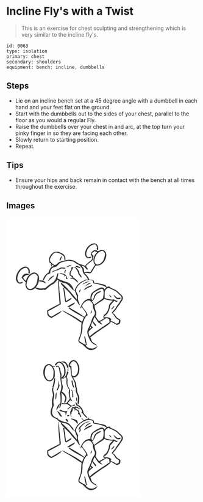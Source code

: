 # Incline Fly's with a Twist
> This is an exercise for chest sculpting and strengthening which is very similar to the incline fly's.

``` 
id: 0063 
type: isolation 
primary: chest 
secondary: shoulders 
equipment: bench: incline, dumbbells 
``` 

## Steps

 - Lie on an incline bench set at a 45 degree angle with a dumbbell in each hand and your feet flat on the ground.
 - Start with the dumbbells out to the sides of your chest, parallel to the floor as you would a regular Fly.
 - Raise the dumbbells over your chest in and arc, at the top turn your pinky finger in so they are facing each other.
 - Slowly return to starting position.
 - Repeat.

## Tips

 - Ensure your hips and back remain in contact with the bench at all times throughout the exercise.

## Images

<svg width="263pt" height="275pt" viewBox="0 0 263 275" xmlns="http://www.w3.org/2000/svg">
  <g fill="#FFF">
    <path d="M0 0h263v275H0V0m154.82 70.99c-.59 4.25 1.6 9.62 6.3 10.25 2.28.02 5.69-.3 6.15-3.1-2.72.25-6 2.04-8.35-.14-2.76-3.56-1.77-8.43.01-12.21 2.52-6.15 8.3-11.53 15.21-11.73 2.72.65 3.51 3.57 4.34 5.86-1.12 2.22-1.13 4.7 1.74 5.43 1.79-5.52-.79-12.96-7.23-13.43-9.63.86-16.91 9.89-18.17 19.07m15.38-3.81c-2.46 1.98-5.88 5.6-3.03 8.67 2.4 2.74 2.5 7.46-.61 9.72-4.01 3.35-8.55 6.17-11.54 10.59-5.87-2.44-12.45-3.49-17.55-7.54-4.12-3.24-9.41-3.89-14.45-4.41-6.08.71-12.07 2.22-17.91 4.04-4.32 1.22-6.05 7.14-11.1 6.2-2.65-1.77-5.16-3.85-7.27-6.23-2.09-3.66-.23-8.26 2.07-11.39 2.24-3.02 4.88-6.99 9.15-6.66 5.15.27 9.85 2.91 13.89 5.96 2.68 2.33 2.01 6.33 2.67 9.46.54-.52 1.62-1.56 2.17-2.07-.93-3.88-1.79-8.45-5.42-10.77-4.52-2.95-10.09-5.43-15.56-3.96-4.85 1.16-8.14 5.27-10.34 9.48-2.04 3.85-1.28 8.45-.11 12.45l2.68.4c-.2.49-.59 1.48-.79 1.98.6 1.74 1.21 3.48 1.88 5.2.69-2.12.52-4.15-.5-6.1 1.51 1.99 3.56 3.42 5.98 4.05-2.69.88-5.75 1.63-7.54 4.02-2.06 2.78-2.63 6.3-4.26 9.28-5.7 3.36-10.02 9.13-11.03 15.73-2.33-.32-4.66-.55-6.99-.77l-.07 2.31c4.82.1 9.18 1.96 13.35 4.21-1.01-2.54-2.86-4.6-5.56-5.34 2.71-3.27 3.78-7.56 6.71-10.69 1.68-2.5 4.71-3.3 7.4-4.22-.48-3.34.56-6.93 2.82-9.45 2.77-3.23 7.83-2.22 10.78-5.19 2.43-2.26 4.14-5.58 7.56-6.53 3.77-1.06 7.69-1.59 11.4-2.91 3.61-1.44 7.42.2 11.04.69 4.25.9 6.87 4.85 10.91 6.16 3.34.85 4.91 4.19 7.15 6.49 2.03 2.11 1.43 5.29 2.29 7.88.86 2.41 2.08 4.79 4.11 6.43 2.9 2.35 4.45 5.84 6.26 9-2.73.02-5.91-.66-7.91 1.73-4.91 1.43-8.98 4.81-12.53 8.38-3.11 3.09-4.2 7.47-6.54 11.07 1.55 2.59 3.23 5.21 3.18 8.35.58.64 1.17 1.28 1.76 1.92-.42 2.51-.32 5.05-.07 7.57-4.69-5.37-9.12-10.96-13.83-16.31-5.78-6.09-11.14-12.74-18.16-17.47.28 4.34 4.32 6.97 6.85 10.08-.37.35-1.11 1.06-1.48 1.41l-.05.85c1.39 8.84 1.99 17.78 3.82 26.55 2.48.54 4.45-1.11 6.49-2.2 2.35-1.37 4.91-2.83 6.08-5.43l-.92-.41c-3.54 1.66-6.69 4.04-9.93 6.21-1.74-8.06-1.45-16.43-4.01-24.32.37-.59.76-1.17 1.16-1.75 3.53 4.34 8.29 7.54 11.53 12.14 3.74 5.19 8.13 9.86 12.68 14.33 1.96 2.71 2.61 6.45 6.06 7.84-2.22-6.01-5.96-12.69-3.54-19.14-1.72-3.2-3.06-6.58-4.92-9.7 1.74-9.84 10.68-16.61 19.51-20.09 4.6-1.87 9.66-1.06 14.26.38.53 1.88-.25 5.06 2.19 5.69 8.42.99 16.89 2.92 24.29 7.23-1.13 1.38-2.24 2.78-3.27 4.24-1.66-2.73-5.3-5.08-8.44-3.33-5.94 2.22-11.36 5.65-16.15 9.78-2.9 3.26-3.97 8.04-3.52 12.3-10.36-1.14-17.32 9.01-19.86 17.8.41.11 1.24.34 1.66.45.21-.88.64-2.65.86-3.54 2.13 4.71 6.01 8.3 8.25 12.92 1.65 2.61-.99 5.02-2.01 7.29-.88-.15-1.76-.32-2.63-.51-7.54-6.3-16.36-10.78-24.85-15.63a18.2 18.2 0 0 1-2.9-2.26c-.62.4-1.23.8-1.84 1.2 4.18 3.88 9.21 6.68 13.97 9.75 5.34 2.57 10.21 6.08 15.76 8.2.12.33.37.99.49 1.32-1.33 2.52-2.29 5.2-3.26 7.87-11.92-9.28-25.73-15.75-39.02-22.79.77 1.04 1.51 2.17 2.68 2.82 6.4 4.11 13.22 7.52 19.47 11.86 5.33 3.27 10.37 7 15.84 10.02-1.53 8.31.15 17.13-3.08 25.14-1.18 3.58-3.6 7-3.22 10.91 1.13 3.8 5.45 4.71 8.28 6.87 3.95 3.47 7.23 7.9 12.19 10.07 6.41 2.12 15.22-.6 17.17-7.68-3.47 3.42-8.24 6.23-13.29 5.06-4.12-.02-7.74-2.32-9.81-5.81.48-.31 1.45-.91 1.93-1.21-.82-4.9-1.46-9.85-2.95-14.61-.29-1.06-.98-1.75-2.08-2.08.87 5.45 1.71 10.95 3.62 16.14-.25.08-.75.25-1 .33-3.88-1.57-7.61-3.58-11.02-6-2.01-1.07-.84-3.43-.41-5.07 2.82-7.73 5.68-15.73 5.39-24.1-.33-5.33 1.79-10.36 3.86-15.16 1.54-2.95 3.13-6.77 6.73-7.55-1.8-3.32-3.25-6.88-5.66-9.82-2.09-2.61-4.37-5.18-5.58-8.35.24-2.71 2.45-4.85 4.17-6.82 3.05-2.66 7.67-5.52 11.66-3.11 3.16 2.16 5.62 5.82 5.31 9.8-.22 4.38 2.25 8.11 3.78 12.02 1.07 3.2-.83 6.07-2.61 8.55-3.73 4.98-4.37 11.36-6.99 16.87-1.71 4.57-4.85 8.65-5.28 13.64.1 3.26 1.29 6.36 2.32 9.41 1.55 3.92 2.95 8.1 6.04 11.11 2.75 3.21 6.78 4.76 10.59 6.3-1.52-3.58-5.85-4.04-8.31-6.7-2.7-2.44-2.65-6.41-4.61-9.33 7.94-6.33 16.23-12.22 24.66-17.88 5.21-3.03 10.2-6.48 14.71-10.48.27-.76.81-2.28 1.08-3.03 3.99 2.47 7.86 5.23 12.25 6.95 1.89-.87 4-1.46 5.57-2.88.65-1.96 1.11-4.01 1.22-6.07-1.45-3.32-5.71-3.6-7.79-6.34-2.39-2.87-3.94-6.89-7.97-7.81 3.24-3.25 6.52-6.55 8.79-10.58 1.85-3.53 5.25-5.95 6.86-9.62 1.32-2.73 3.98-4.74 4.46-7.87.92-3.27-.91-6.66-3.47-8.64-4.2-3.51-7.75-8.03-12.98-10.09-3.25-1.74-7.14-2.57-9.6-5.49-1.97-.97-4.07.55-5.96 1.07-.01-1.59-.63-3.24-2.17-3.93-4.89-2.19-10.31-2.65-15.51-3.58-2.18-.71-4.42-1.17-6.71-1.12.66-3.4-2.16-7.12-5.78-5.7-1.24-.17-2.49-.35-3.73-.52-1.73-5.25-5.64-9.13-9.43-12.94 3.46-.48 6.87.34 10.3.62 3.29-.19 4.8-3.5 6.11-6.04 1.63-3.55 4.1-6.58 6.42-9.68 4.35 1.29 8.94-.57 12.24-3.42 4.16-3.86 7.21-9.09 7.73-14.82 1.08-4.85-1.64-10.31-6.41-11.98-2.93-.6-5.85.52-8.3 2.06-1.23.08-2.45.14-3.68.17l.7-1.2c-2.84-.44-6.36-1.22-8.59 1.18m-65.94 18.75c.88-.24 1.76-.49 2.64-.75.4-3.05 2.16-5.62 3.2-8.46-3.6 1.62-4.63 5.82-5.84 9.21m13.65 12.69c3.86.36 6.98-2.46 10.4-3.8-3.94-1-7.38 1.66-10.4 3.8m18.34-1.96c.03.39.08 1.17.11 1.56 3.29.79 6.5 1.85 9.74 2.82-1.82-3.75-6.04-4.65-9.85-4.38M34.1 98.27c-8.86 3.28-14.59 12.47-15.3 21.68-.29 4.32 1.68 9.4 6.05 10.93 2.22.95 4.51-.19 6.66-.7.18-.9.36-1.8.53-2.69-2.26.76-4.64 1.86-7.06 1.06-2.31-1.71-3.35-4.7-3.51-7.48.57-6.21 2.8-12.66 7.69-16.8 2.8-2.64 6.73-4.85 10.68-3.94 2.94 1.74 4.11 5.43 3.46 8.67-.54 1.83 1.94 1.74 2.92 2.42-.01-2.89.43-6.01-1.07-8.63-1.93-3.91-6.9-6.22-11.05-4.52m72.71 1.58c-2.68.68-4.61 2.96-7.29 3.66-4.04.93-8.05 2.66-10.96 5.69 2.68-.63 5.2-1.8 7.54-3.23 1.89-1.27 4.44-.45 6.34-1.72 2.33-1.31 4.69-3.13 7.53-2.7 2.21-.32 5.44 1.32 6.55-1.43-3.21-.42-6.49-.74-9.71-.27m20.82-.02c-.26 1.56-.04 3.06.67 4.5-4.11 1.62-3.95 6.81-3.96 10.49 1.85 1.6 4.06 2.72 6.14 3.98-1.97.57-4.12.93-5.63 2.47 2.5.31 5.38-.49 7.55 1.17 3.06 2.25 5.78 4.94 9 6.97-1.02-4.71-5.71-7.61-9.51-10.14-.21-2.42-2.97-5.29-5.5-3.94.25-2.14.16-4.29.01-6.42 1.52-2.35 3.2-4.66 4.08-7.35.59-.84 1.19-1.67 1.77-2.51-1.48.26-3.45-.43-4.62.78m6.18.29l2.12.48c1.22 1.66 2.51 3.27 3.62 5.01 1.48 2.91 1.49 6.55 3.98 8.91 1.54 1.41 2.12 4.1 4.36 4.51.37-2.18-1.01-4.11-2.4-5.64-2.2-2.23-2.03-5.69-3.6-8.31-1.81-2.72-4.17-5.11-7.07-6.67-.25.43-.76 1.28-1.01 1.71m-17.8 10.5c.01-.88.04-2.64.05-3.53.42-.4 1.26-1.21 1.68-1.62-.29-.34-.86-1.04-1.15-1.38-1.71 1.83-4.37 5.22-.58 6.53m-77.43 15.37c-2.2-1.94-4.1-4.18-5.98-6.41 1.84-1.74 3.58-3.66 5.84-4.85 2.23-.59 4.68-.22 6.64-1.65-5.66-4.21-13.89.23-15.07 6.74 2.9 2.82 5.43 5.99 8.15 8.99-1.98 5.71.44 13.57 6.8 15.11 4.29 1.35 8.25-1.66 11.67-3.83 4.88 3.24 10.97 4.46 16.66 2.78.73.18 2.19.55 2.93.73 5.15-3.23 8.87-8.4 14.57-10.77 4.15-2.05 6.99-5.91 9.59-9.6.76.81 2.28 1.17 2.37 2.45-.35.74-.95 1.43-.86 2.29.14 14.34 1.87 28.59 2.72 42.88-8.1 4.35-16.43 8.29-24.34 13 .26 2.84.1 5.7.45 8.53 1.68 3.11 4.79 5.09 7.95 6.45 5.64-3.41 11.76-6.09 16.88-10.3 1.23-1.12 2.9-1.94 3.29-3.74-6.96 3.04-13.06 7.78-19.9 11.11-1.61.21-2.74-1.37-4.01-2.12-2.93-1.79-2.18-5.74-2.7-8.64 8.1-3.61 15.7-8.24 23.43-12.55 1.59-.53 1.51-2.34 1.4-3.71-.84-8.61-2.14-17.19-2.81-25.81.27-5.34-1.37-10.66-.4-15.97l.41-.55c4.58 1.5 8.89 3.98 13.75 4.48 5.62 3.65 9.31 9.3 14.31 13.63.33-3.78-2.21-6.72-4.01-9.77-1.96-2.7-4.76-4.78-7.73-6.25-6.84-1.97-13.68-4.15-19.93-7.63.02-3.75 2.33-7.35.96-11.1-2.89 4.22-2.96 9.7-5.71 14-1.58 2.32-3.36 4.64-5.94 5.89-5.11 2.59-9.16 6.71-13.62 10.22-3.82.12-7.63.82-11.45.41-2.46-.51-4.82-1.4-7.29-1.87 5.41-5.57 7.82-13.83 6.38-21.44-1.26-4.99-6.72-9.42-11.95-7.51-7.01 2.46-12.23 9.11-13.45 16.38m67.04-15.24c-.14.39-.43 1.16-.57 1.54 3.09-.19 6.09.58 8.86 1.93.1.78.31 2.36.41 3.15 1.26-.81 2.51-1.61 3.79-2.38-3.35-3.23-7.96-4.29-12.49-4.24m-24.26 15.54c2.37-.75 3.85-2.78 5.6-4.38 2.32-2.27 5.07-4.05 7.24-6.48-5.93.66-10.01 6.08-12.84 10.86m36.86-10.77c-1.15 2.1-.74 4.42-.29 6.64.85.17 1.7.34 2.56.51-.69-2.41-1.2-4.88-2.27-7.15m30.54 17.46c5.27-1.55 9.85-4.94 15.42-5.59-5.72-1.3-11.06 2.31-15.42 5.59m6.16 3.65c3.64-2.97 8.09-4.5 12.14-6.76-5.05-.43-9.21 3.03-12.14 6.76m-2.42 7.59c4.2-2.56 8.37-5.2 13.07-6.76 1.92-.48 2.52-2.45 3.13-4.08-5.45 3.48-13.32 4.27-16.2 10.84m-9.42 4.11c2.31-1.36 3.3-3.9 2.54-6.48-1.39 1.91-2.31 4.11-2.54 6.48m-23.46 28.78c1.34.07 2.67.11 4.01.11 3.26-2.31 6.93-4.04 10.1-6.48.22-.72.67-2.16.89-2.88-4.99 3.08-10.63 5.26-15 9.25m45.7 12.45c2.91-.42 3.32-3.5 3.21-5.89-1.47 1.71-2.45 3.77-3.21 5.89z"/>
    <path d="M188.08 67.02c3.4-.87 5.21 3.23 6.23 5.79-.16 3.14-1.38 6.1-2.19 9.11-1.5 5.73-6.35 10.47-12.13 11.81-3.97.07-6.96-3.9-6.8-7.69.88-8.3 5.86-17.63 14.89-19.02z"/>
    <path d="M167.47 72.21c1.86-1.91 3.99-3.52 6.28-4.87 1.59.78 3.2 1.52 4.76 2.37-6.66 5.76-10.4 17.43-3.8 24.59-3.56 3.84-5.74 8.59-8.47 12.98-.88 1.78-2.92.68-4.38.66-2.9-.51-5.79.38-8.61.92-.47-2.44-.65-4.93-1.16-7.36-.99-2.12-2.8-3.7-4.25-5.5 5.42-.69 7.75 4.89 11.04 8.04l1.49-1.73c-1.24-1.9-2.52-3.77-3.97-5.51 3.62-4.61 8.99-7.27 12.95-11.49 1.28-2.54 1.63-5.53 2.19-8.3-1.24-1.7-2.73-3.19-4.07-4.8zM43.65 119.6c2.81-4.38 7.49-8.14 12.88-8.24 2.12 1.45 3.59 3.61 5.2 5.56-.98 6.48-.83 13.87-5.39 19.1-1.94 2.88-5.04 4.89-8.35 5.85-5.28.8-8.99-4.99-8.33-9.74.8-4.31 1.54-8.79 3.99-12.53zM193.67 146.45c1.17-3.21 3.96-6.12 7.3-7.02 3.94 1.54 7.68 3.53 11.52 5.28 4.92 1.99 7.99 6.55 12 9.79 2.68 2.04 3.08 6.28 1.03 8.89-2.04 2.7-3.25 5.97-5.66 8.4-1.67 1.77-2.85 3.91-4.1 5.98-2.31 4.17-6.14 7.2-8.54 11.32 5.02 2.32 5.89 8.48 10.32 11.43 1.42.98 2.94 1.81 4.41 2.7-.38 1.76-.51 3.61-1.2 5.29-1.52.53-3.1.85-4.66 1.25-3.49-2.15-6.94-4.58-10.99-5.54.47-1.23.95-2.45 1.43-3.67-1.65-1.28-3.43-2.46-5.49-2.93-2.92-.83-6.13.04-8.9-1.38 3.04-2.99 7.2-5.24 8.45-9.62 1.99-3.67 3.36-7.49 3.43-11.71 2.03-3.74 5.63-6.35 8.04-9.86 1.7.77 3.41 1.53 5.13 2.29.69-.65 1.39-1.3 2.09-1.96-2.76-.32-5.21-1.62-7.46-3.17-6.26 1.32-12.4-.95-18.31-2.73-.05-4.34-.18-8.7.16-13.03m8.36 6.58c1.15 1.97 2.04 5.23 4.95 4.75-1.14-2.06-2.82-3.75-4.95-4.75m14.5 7.54c2.14 1.92 5.22.99 7.79.81l.15-2.68c-1.83.26-3.67.57-5.52.53-2.94-1.49-5.04-4.13-7.64-6.09.45 3.14 2.93 5.45 5.22 7.43m-9.69 19.55c-.09.3-.26.9-.34 1.2l1.68.04c1.76-1.76 3.53-3.59 4.67-5.84-2.76-.41-3.87 3.33-6.01 4.6zM181.11 143.59c2.68-.81 5.61-3.38 8.43-1.72 1.37.4 1.14 2.05 1.48 3.14.75 4.61.12 9.35-.78 13.89-.41 2.44-2.95 3.33-4.73 4.6-4.29 2.97-8.46 6.11-12.64 9.23-1.25-2.25-2.65-4.4-4.31-6.37 1.52-2.03 3.25-3.92 4.54-6.11 1.18-2.44 1.67-5.25 3.54-7.32 2.57-3.44 7.37-3.84 10.09-7.09-5.98.09-11.74 4.16-14.07 9.62-.59 3.03-1.14 6.21-3.78 8.19-3.44-4.05-.06-9.32 1.7-13.33 3.02-2.87 6.9-4.74 10.53-6.73z"/>
    <path d="M189.26 164.25c1.33-.76 2.21-2.04 3.18-3.19 5.35 2.22 11.14 3.33 16.92 3.51-2.36 2.57-5.05 4.9-6.86 7.9-1.09 2.32-.65 5.02-1.45 7.43-1.53 4.43-3.57 8.96-7.53 11.74-2.2 1.47-2.86 4.09-2.89 6.61l2.01-1.12c.06.85.24 1.86-.67 2.35-3.04 2.11-6.28 3.97-9.73 5.33-2.83-3.04-4.78-6.71-7.21-10.04.52-.57 1.05-1.14 1.58-1.7.19-2.76 1.03-5.72-.53-8.24-1.71-3.27-2.25-6.92-2.44-10.56 5.07-3.54 10.4-6.69 15.62-10.02z"/>
    <path d="M173.34 196.6c2.84 3.3 4.86 7.19 7.38 10.72 2.9 1.18 5.04 3.79 8.18 4.41-1.12-2.15-2.91-3.79-4.79-5.26 3.7-2.07 7.37-4.21 10.88-6.59 2.24-1.6 5.06-.08 7.24.91.22 2.12.64 4.22.85 6.35-6.81 4.42-13.51 9.22-20.35 13.68-6.4 4.55-13.48 8.38-18.73 14.34-1.13-3.24-3-6.69-1.8-10.19 2.33-3.03 5.59-5.18 8.31-7.85-1.42-1.17-2.83-2.36-4.22-3.56 1.05-2.44 1.88-4.96 2.67-7.49 1.94 3.14 4.07 6.15 6.53 8.9.49-.78.99-1.57 1.49-2.34-2.32-2.58-4.51-5.26-6.77-7.88 1.12-2.69 1.96-5.48 3.13-8.15z"/>
    <path d="M165.23 215.91c.56.51 1.12 1.04 1.68 1.57-1.05.91-2.1 1.81-3.16 2.7.47-1.43.97-2.86 1.48-4.27z"/>
  </g>
  <g fill="#333">
    <path d="M154.82 70.99c1.26-9.18 8.54-18.21 18.17-19.07 6.44.47 9.02 7.91 7.23 13.43-2.87-.73-2.86-3.21-1.74-5.43-.83-2.29-1.62-5.21-4.34-5.86-6.91.2-12.69 5.58-15.21 11.73-1.78 3.78-2.77 8.65-.01 12.21 2.35 2.18 5.63.39 8.35.14-.46 2.8-3.87 3.12-6.15 3.1-4.7-.63-6.89-6-6.3-10.25z"/>
    <path d="M170.2 67.18c2.23-2.4 5.75-1.62 8.59-1.18l-.7 1.2c1.23-.03 2.45-.09 3.68-.17 2.45-1.54 5.37-2.66 8.3-2.06 4.77 1.67 7.49 7.13 6.41 11.98-.52 5.73-3.57 10.96-7.73 14.82-3.3 2.85-7.89 4.71-12.24 3.42-2.32 3.1-4.79 6.13-6.42 9.68-1.31 2.54-2.82 5.85-6.11 6.04-3.43-.28-6.84-1.1-10.3-.62 3.79 3.81 7.7 7.69 9.43 12.94 1.24.17 2.49.35 3.73.52 3.62-1.42 6.44 2.3 5.78 5.7 2.29-.05 4.53.41 6.71 1.12 5.2.93 10.62 1.39 15.51 3.58 1.54.69 2.16 2.34 2.17 3.93 1.89-.52 3.99-2.04 5.96-1.07 2.46 2.92 6.35 3.75 9.6 5.49 5.23 2.06 8.78 6.58 12.98 10.09 2.56 1.98 4.39 5.37 3.47 8.64-.48 3.13-3.14 5.14-4.46 7.87-1.61 3.67-5.01 6.09-6.86 9.62-2.27 4.03-5.55 7.33-8.79 10.58 4.03.92 5.58 4.94 7.97 7.81 2.08 2.74 6.34 3.02 7.79 6.34-.11 2.06-.57 4.11-1.22 6.07-1.57 1.42-3.68 2.01-5.57 2.88-4.39-1.72-8.26-4.48-12.25-6.95-.27.75-.81 2.27-1.08 3.03-4.51 4-9.5 7.45-14.71 10.48-8.43 5.66-16.72 11.55-24.66 17.88 1.96 2.92 1.91 6.89 4.61 9.33 2.46 2.66 6.79 3.12 8.31 6.7-3.81-1.54-7.84-3.09-10.59-6.3-3.09-3.01-4.49-7.19-6.04-11.11-1.03-3.05-2.22-6.15-2.32-9.41.43-4.99 3.57-9.07 5.28-13.64 2.62-5.51 3.26-11.89 6.99-16.87 1.78-2.48 3.68-5.35 2.61-8.55-1.53-3.91-4-7.64-3.78-12.02.31-3.98-2.15-7.64-5.31-9.8-3.99-2.41-8.61.45-11.66 3.11-1.72 1.97-3.93 4.11-4.17 6.82 1.21 3.17 3.49 5.74 5.58 8.35 2.41 2.94 3.86 6.5 5.66 9.82-3.6.78-5.19 4.6-6.73 7.55-2.07 4.8-4.19 9.83-3.86 15.16.29 8.37-2.57 16.37-5.39 24.1-.43 1.64-1.6 4 .41 5.07 3.41 2.42 7.14 4.43 11.02 6 .25-.08.75-.25 1-.33-1.91-5.19-2.75-10.69-3.62-16.14 1.1.33 1.79 1.02 2.08 2.08 1.49 4.76 2.13 9.71 2.95 14.61-.48.3-1.45.9-1.93 1.21 2.07 3.49 5.69 5.79 9.81 5.81 5.05 1.17 9.82-1.64 13.29-5.06-1.95 7.08-10.76 9.8-17.17 7.68-4.96-2.17-8.24-6.6-12.19-10.07-2.83-2.16-7.15-3.07-8.28-6.87-.38-3.91 2.04-7.33 3.22-10.91 3.23-8.01 1.55-16.83 3.08-25.14-5.47-3.02-10.51-6.75-15.84-10.02-6.25-4.34-13.07-7.75-19.47-11.86-1.17-.65-1.91-1.78-2.68-2.82 13.29 7.04 27.1 13.51 39.02 22.79.97-2.67 1.93-5.35 3.26-7.87-.12-.33-.37-.99-.49-1.32-5.55-2.12-10.42-5.63-15.76-8.2-4.76-3.07-9.79-5.87-13.97-9.75.61-.4 1.22-.8 1.84-1.2.89.85 1.85 1.6 2.9 2.26 8.49 4.85 17.31 9.33 24.85 15.63.87.19 1.75.36 2.63.51 1.02-2.27 3.66-4.68 2.01-7.29-2.24-4.62-6.12-8.21-8.25-12.92-.22.89-.65 2.66-.86 3.54-.42-.11-1.25-.34-1.66-.45 2.54-8.79 9.5-18.94 19.86-17.8-.45-4.26.62-9.04 3.52-12.3 4.79-4.13 10.21-7.56 16.15-9.78 3.14-1.75 6.78.6 8.44 3.33 1.03-1.46 2.14-2.86 3.27-4.24-7.4-4.31-15.87-6.24-24.29-7.23-2.44-.63-1.66-3.81-2.19-5.69-4.6-1.44-9.66-2.25-14.26-.38-8.83 3.48-17.77 10.25-19.51 20.09 1.86 3.12 3.2 6.5 4.92 9.7-2.42 6.45 1.32 13.13 3.54 19.14-3.45-1.39-4.1-5.13-6.06-7.84-4.55-4.47-8.94-9.14-12.68-14.33-3.24-4.6-8-7.8-11.53-12.14-.4.58-.79 1.16-1.16 1.75 2.56 7.89 2.27 16.26 4.01 24.32 3.24-2.17 6.39-4.55 9.93-6.21l.92.41c-1.17 2.6-3.73 4.06-6.08 5.43-2.04 1.09-4.01 2.74-6.49 2.2-1.83-8.77-2.43-17.71-3.82-26.55l.05-.85c.37-.35 1.11-1.06 1.48-1.41-2.53-3.11-6.57-5.74-6.85-10.08 7.02 4.73 12.38 11.38 18.16 17.47 4.71 5.35 9.14 10.94 13.83 16.31-.25-2.52-.35-5.06.07-7.57-.59-.64-1.18-1.28-1.76-1.92.05-3.14-1.63-5.76-3.18-8.35 2.34-3.6 3.43-7.98 6.54-11.07 3.55-3.57 7.62-6.95 12.53-8.38 2-2.39 5.18-1.71 7.91-1.73-1.81-3.16-3.36-6.65-6.26-9-2.03-1.64-3.25-4.02-4.11-6.43-.86-2.59-.26-5.77-2.29-7.88-2.24-2.3-3.81-5.64-7.15-6.49-4.04-1.31-6.66-5.26-10.91-6.16-3.62-.49-7.43-2.13-11.04-.69-3.71 1.32-7.63 1.85-11.4 2.91-3.42.95-5.13 4.27-7.56 6.53-2.95 2.97-8.01 1.96-10.78 5.19-2.26 2.52-3.3 6.11-2.82 9.45-2.69.92-5.72 1.72-7.4 4.22-2.93 3.13-4 7.42-6.71 10.69 2.7.74 4.55 2.8 5.56 5.34-4.17-2.25-8.53-4.11-13.35-4.21l.07-2.31c2.33.22 4.66.45 6.99.77 1.01-6.6 5.33-12.37 11.03-15.73 1.63-2.98 2.2-6.5 4.26-9.28 1.79-2.39 4.85-3.14 7.54-4.02-2.42-.63-4.47-2.06-5.98-4.05 1.02 1.95 1.19 3.98.5 6.1-.67-1.72-1.28-3.46-1.88-5.2.2-.5.59-1.49.79-1.98l-2.68-.4c-1.17-4-1.93-8.6.11-12.45 2.2-4.21 5.49-8.32 10.34-9.48 5.47-1.47 11.04 1.01 15.56 3.96 3.63 2.32 4.49 6.89 5.42 10.77-.55.51-1.63 1.55-2.17 2.07-.66-3.13.01-7.13-2.67-9.46-4.04-3.05-8.74-5.69-13.89-5.96-4.27-.33-6.91 3.64-9.15 6.66-2.3 3.13-4.16 7.73-2.07 11.39 2.11 2.38 4.62 4.46 7.27 6.23 5.05.94 6.78-4.98 11.1-6.2 5.84-1.82 11.83-3.33 17.91-4.04 5.04.52 10.33 1.17 14.45 4.41 5.1 4.05 11.68 5.1 17.55 7.54 2.99-4.42 7.53-7.24 11.54-10.59 3.11-2.26 3.01-6.98.61-9.72-2.85-3.07.57-6.69 3.03-8.67m17.88-.16c-9.03 1.39-14.01 10.72-14.89 19.02-.16 3.79 2.83 7.76 6.8 7.69 5.78-1.34 10.63-6.08 12.13-11.81.81-3.01 2.03-5.97 2.19-9.11-1.02-2.56-2.83-6.66-6.23-5.79m-20.61 5.19c1.34 1.61 2.83 3.1 4.07 4.8-.56 2.77-.91 5.76-2.19 8.3-3.96 4.22-9.33 6.88-12.95 11.49 1.45 1.74 2.73 3.61 3.97 5.51l-1.49 1.73c-3.29-3.15-5.62-8.73-11.04-8.04 1.45 1.8 3.26 3.38 4.25 5.5.51 2.43.69 4.92 1.16 7.36 2.82-.54 5.71-1.43 8.61-.92 1.46.02 3.5 1.12 4.38-.66 2.73-4.39 4.91-9.14 8.47-12.98-6.6-7.16-2.86-18.83 3.8-24.59-1.56-.85-3.17-1.59-4.76-2.37-2.29 1.35-4.42 2.96-6.28 4.87m26.2 74.24c-.34 4.33-.21 8.69-.16 13.03 5.91 1.78 12.05 4.05 18.31 2.73 2.25 1.55 4.7 2.85 7.46 3.17-.7.66-1.4 1.31-2.09 1.96-1.72-.76-3.43-1.52-5.13-2.29-2.41 3.51-6.01 6.12-8.04 9.86-.07 4.22-1.44 8.04-3.43 11.71-1.25 4.38-5.41 6.63-8.45 9.62 2.77 1.42 5.98.55 8.9 1.38 2.06.47 3.84 1.65 5.49 2.93-.48 1.22-.96 2.44-1.43 3.67 4.05.96 7.5 3.39 10.99 5.54 1.56-.4 3.14-.72 4.66-1.25.69-1.68.82-3.53 1.2-5.29-1.47-.89-2.99-1.72-4.41-2.7-4.43-2.95-5.3-9.11-10.32-11.43 2.4-4.12 6.23-7.15 8.54-11.32 1.25-2.07 2.43-4.21 4.1-5.98 2.41-2.43 3.62-5.7 5.66-8.4 2.05-2.61 1.65-6.85-1.03-8.89-4.01-3.24-7.08-7.8-12-9.79-3.84-1.75-7.58-3.74-11.52-5.28-3.34.9-6.13 3.81-7.3 7.02m-12.56-2.86c-3.63 1.99-7.51 3.86-10.53 6.73-1.76 4.01-5.14 9.28-1.7 13.33 2.64-1.98 3.19-5.16 3.78-8.19 2.33-5.46 8.09-9.53 14.07-9.62-2.72 3.25-7.52 3.65-10.09 7.09-1.87 2.07-2.36 4.88-3.54 7.32-1.29 2.19-3.02 4.08-4.54 6.11 1.66 1.97 3.06 4.12 4.31 6.37 4.18-3.12 8.35-6.26 12.64-9.23 1.78-1.27 4.32-2.16 4.73-4.6.9-4.54 1.53-9.28.78-13.89-.34-1.09-.11-2.74-1.48-3.14-2.82-1.66-5.75.91-8.43 1.72m8.15 20.66c-5.22 3.33-10.55 6.48-15.62 10.02.19 3.64.73 7.29 2.44 10.56 1.56 2.52.72 5.48.53 8.24-.53.56-1.06 1.13-1.58 1.7 2.43 3.33 4.38 7 7.21 10.04 3.45-1.36 6.69-3.22 9.73-5.33.91-.49.73-1.5.67-2.35l-2.01 1.12c.03-2.52.69-5.14 2.89-6.61 3.96-2.78 6-7.31 7.53-11.74.8-2.41.36-5.11 1.45-7.43 1.81-3 4.5-5.33 6.86-7.9-5.78-.18-11.57-1.29-16.92-3.51-.97 1.15-1.85 2.43-3.18 3.19m-15.92 32.35c-1.17 2.67-2.01 5.46-3.13 8.15 2.26 2.62 4.45 5.3 6.77 7.88-.5.77-1 1.56-1.49 2.34-2.46-2.75-4.59-5.76-6.53-8.9-.79 2.53-1.62 5.05-2.67 7.49 1.39 1.2 2.8 2.39 4.22 3.56-2.72 2.67-5.98 4.82-8.31 7.85-1.2 3.5.67 6.95 1.8 10.19 5.25-5.96 12.33-9.79 18.73-14.34 6.84-4.46 13.54-9.26 20.35-13.68-.21-2.13-.63-4.23-.85-6.35-2.18-.99-5-2.51-7.24-.91-3.51 2.38-7.18 4.52-10.88 6.59 1.88 1.47 3.67 3.11 4.79 5.26-3.14-.62-5.28-3.23-8.18-4.41-2.52-3.53-4.54-7.42-7.38-10.72m-8.11 19.31c-.51 1.41-1.01 2.84-1.48 4.27 1.06-.89 2.11-1.79 3.16-2.7-.56-.53-1.12-1.06-1.68-1.57z"/>
    <path d="M104.26 85.93c1.21-3.39 2.24-7.59 5.84-9.21-1.04 2.84-2.8 5.41-3.2 8.46-.88.26-1.76.51-2.64.75zM117.91 98.62c3.02-2.14 6.46-4.8 10.4-3.8-3.42 1.34-6.54 4.16-10.4 3.8zM136.25 96.66c3.81-.27 8.03.63 9.85 4.38-3.24-.97-6.45-2.03-9.74-2.82-.03-.39-.08-1.17-.11-1.56zM34.1 98.27c4.15-1.7 9.12.61 11.05 4.52 1.5 2.62 1.06 5.74 1.07 8.63-.98-.68-3.46-.59-2.92-2.42.65-3.24-.52-6.93-3.46-8.67-3.95-.91-7.88 1.3-10.68 3.94-4.89 4.14-7.12 10.59-7.69 16.8.16 2.78 1.2 5.77 3.51 7.48 2.42.8 4.8-.3 7.06-1.06-.17.89-.35 1.79-.53 2.69-2.15.51-4.44 1.65-6.66.7-4.37-1.53-6.34-6.61-6.05-10.93.71-9.21 6.44-18.4 15.3-21.68zM106.81 99.85c3.22-.47 6.5-.15 9.71.27-1.11 2.75-4.34 1.11-6.55 1.43-2.84-.43-5.2 1.39-7.53 2.7-1.9 1.27-4.45.45-6.34 1.72-2.34 1.43-4.86 2.6-7.54 3.23 2.91-3.03 6.92-4.76 10.96-5.69 2.68-.7 4.61-2.98 7.29-3.66zM127.63 99.83c1.17-1.21 3.14-.52 4.62-.78-.58.84-1.18 1.67-1.77 2.51-.88 2.69-2.56 5-4.08 7.35.15 2.13.24 4.28-.01 6.42 2.53-1.35 5.29 1.52 5.5 3.94 3.8 2.53 8.49 5.43 9.51 10.14-3.22-2.03-5.94-4.72-9-6.97-2.17-1.66-5.05-.86-7.55-1.17 1.51-1.54 3.66-1.9 5.63-2.47-2.08-1.26-4.29-2.38-6.14-3.98.01-3.68-.15-8.87 3.96-10.49a7.244 7.244 0 0 1-.67-4.5zM133.81 100.12c.25-.43.76-1.28 1.01-1.71 2.9 1.56 5.26 3.95 7.07 6.67 1.57 2.62 1.4 6.08 3.6 8.31 1.39 1.53 2.77 3.46 2.4 5.64-2.24-.41-2.82-3.1-4.36-4.51-2.49-2.36-2.5-6-3.98-8.91-1.11-1.74-2.4-3.35-3.62-5.01l-2.12-.48zM116.01 110.62c-3.79-1.31-1.13-4.7.58-6.53.29.34.86 1.04 1.15 1.38-.42.41-1.26 1.22-1.68 1.62-.01.89-.04 2.65-.05 3.53z"/>
    <path d="M38.58 125.99c1.22-7.27 6.44-13.92 13.45-16.38 5.23-1.91 10.69 2.52 11.95 7.51 1.44 7.61-.97 15.87-6.38 21.44 2.47.47 4.83 1.36 7.29 1.87 3.82.41 7.63-.29 11.45-.41 4.46-3.51 8.51-7.63 13.62-10.22 2.58-1.25 4.36-3.57 5.94-5.89 2.75-4.3 2.82-9.78 5.71-14 1.37 3.75-.94 7.35-.96 11.1 6.25 3.48 13.09 5.66 19.93 7.63 2.97 1.47 5.77 3.55 7.73 6.25 1.8 3.05 4.34 5.99 4.01 9.77-5-4.33-8.69-9.98-14.31-13.63-4.86-.5-9.17-2.98-13.75-4.48l-.41.55c-.97 5.31.67 10.63.4 15.97.67 8.62 1.97 17.2 2.81 25.81.11 1.37.19 3.18-1.4 3.71-7.73 4.31-15.33 8.94-23.43 12.55.52 2.9-.23 6.85 2.7 8.64 1.27.75 2.4 2.33 4.01 2.12 6.84-3.33 12.94-8.07 19.9-11.11-.39 1.8-2.06 2.62-3.29 3.74-5.12 4.21-11.24 6.89-16.88 10.3-3.16-1.36-6.27-3.34-7.95-6.45-.35-2.83-.19-5.69-.45-8.53 7.91-4.71 16.24-8.65 24.34-13-.85-14.29-2.58-28.54-2.72-42.88-.09-.86.51-1.55.86-2.29-.09-1.28-1.61-1.64-2.37-2.45-2.6 3.69-5.44 7.55-9.59 9.6-5.7 2.37-9.42 7.54-14.57 10.77-.74-.18-2.2-.55-2.93-.73-5.69 1.68-11.78.46-16.66-2.78-3.42 2.17-7.38 5.18-11.67 3.83-6.36-1.54-8.78-9.4-6.8-15.11-2.72-3-5.25-6.17-8.15-8.99 1.18-6.51 9.41-10.95 15.07-6.74-1.96 1.43-4.41 1.06-6.64 1.65-2.26 1.19-4 3.11-5.84 4.85 1.88 2.23 3.78 4.47 5.98 6.41m5.07-6.39c-2.45 3.74-3.19 8.22-3.99 12.53-.66 4.75 3.05 10.54 8.33 9.74 3.31-.96 6.41-2.97 8.35-5.85 4.56-5.23 4.41-12.62 5.39-19.1-1.61-1.95-3.08-4.11-5.2-5.56-5.39.1-10.07 3.86-12.88 8.24zM105.62 110.75c4.53-.05 9.14 1.01 12.49 4.24-1.28.77-2.53 1.57-3.79 2.38-.1-.79-.31-2.37-.41-3.15-2.77-1.35-5.77-2.12-8.86-1.93.14-.38.43-1.15.57-1.54z"/>
    <path d="M81.36 126.29c2.83-4.78 6.91-10.2 12.84-10.86-2.17 2.43-4.92 4.21-7.24 6.48-1.75 1.6-3.23 3.63-5.6 4.38zM118.22 115.52c1.07 2.27 1.58 4.74 2.27 7.15-.86-.17-1.71-.34-2.56-.51-.45-2.22-.86-4.54.29-6.64zM148.76 132.98c4.36-3.28 9.7-6.89 15.42-5.59-5.57.65-10.15 4.04-15.42 5.59zM154.92 136.63c2.93-3.73 7.09-7.19 12.14-6.76-4.05 2.26-8.5 3.79-12.14 6.76zM152.5 144.22c2.88-6.57 10.75-7.36 16.2-10.84-.61 1.63-1.21 3.6-3.13 4.08-4.7 1.56-8.87 4.2-13.07 6.76zM143.08 148.33c.23-2.37 1.15-4.57 2.54-6.48.76 2.58-.23 5.12-2.54 6.48zM202.03 153.03c2.13 1 3.81 2.69 4.95 4.75-2.91.48-3.8-2.78-4.95-4.75zM216.53 160.57c-2.29-1.98-4.77-4.29-5.22-7.43 2.6 1.96 4.7 4.6 7.64 6.09 1.85.04 3.69-.27 5.52-.53l-.15 2.68c-2.57.18-5.65 1.11-7.79-.81zM119.62 177.11c4.37-3.99 10.01-6.17 15-9.25-.22.72-.67 2.16-.89 2.88-3.17 2.44-6.84 4.17-10.1 6.48-1.34 0-2.67-.04-4.01-.11zM206.84 180.12c2.14-1.27 3.25-5.01 6.01-4.6-1.14 2.25-2.91 4.08-4.67 5.84l-1.68-.04c.08-.3.25-.9.34-1.2zM165.32 189.56c.76-2.12 1.74-4.18 3.21-5.89.11 2.39-.3 5.47-3.21 5.89z"/>
  </g>
</svg>

<svg width="263pt" height="275pt" viewBox="0 0 263 275" xmlns="http://www.w3.org/2000/svg">
  <g fill="#FFF">
    <path d="M0 0h263v275H0V0m126.54 8.54c-1.98 1.72-2.94 4.26-4.2 6.49.77.57 1.57 1.08 2.36 1.62-.66-.02-1.97-.07-2.62-.09l.44 2.3c.98.56 3.04.37 3.14 1.97 1.24 5.6 1.15 11.41 2.46 17.01.23.43.68 1.29.9 1.72 1.62 3.91 4.38 7.31 5.41 11.47.67 2.58.55 5.26.61 7.9.39.46 1.17 1.37 1.57 1.83-.03 2.25-.28 4.5-.08 6.75 1.21 5.24 5.16 9.81 4.36 15.45.5 3.33-1.88 7.23.29 10.13l.65-.39c1.24-3.37 1.31-7.1 1.63-10.66.5-5.24-2.92-9.6-4.15-14.47-.46-3.19-.02-6.55-1.63-9.48.37-6.59-3.02-12.51-6.44-17.86 5.33.49 9.83-3.78 11.25-8.63 2.36-7.62 1.3-16.85-4.42-22.76-2.92-3.24-8.37-3.11-11.53-.3m-18.88.54c.93 1 2.04 1.59 3.34 1.76 4.98-.04 7.79 5.3 8.32 9.64.67.46 2.02 1.37 2.69 1.82.23-4.81-2.3-9.35-5.98-12.29-2.33-2-5.62-1.05-8.37-.93m-12.38 7.03c2.48-.11 2.54 1.92 2.67 3.72 1.24-.03 4.11-1.73 4.69.29 1.39 4.32 1.55 8.92 3.09 13.2.94 2.48.34 5.14.46 7.71.02 6.41 2.51 12.56 1.92 19.01-.11 4.13-2.15 7.89-2.65 11.93 1.16 5.58 1.35 11.31 1.08 16.99-.46 4.01-2.38 7.74-2.35 11.83 2.42-2.32 3.1-5.7 3.94-8.81 1-7.15.76-14.43.1-21.62 3.09 2.61 6.21 5.58 7.51 9.52.75 3.5-1.72 6.41-2.13 9.73.35.12 1.05.35 1.4.47l1.11-.44c.89-2.82 2.08-5.64 2.21-8.64-.31-5.63-4.35-10.45-9.31-12.82 1.33-3.95 3.08-8.19 1.61-12.37-1.3-4.42-2.49-8.91-2.31-13.57 1.76.11 3.52.24 5.29.38-.36-.86-.79-1.68-1.3-2.46 2.12-1.77 3.36-4.41 3.84-7.1 1.56-8.39-1.07-18.21-8.48-23.08-5.04-2.34-10.81 1.09-12.39 6.13m-21.6 6.98c-2.45 7.54-.91 16.73 4.88 22.36 2.72 2.94 7.75 3.59 10.92 1.03 2.87-2.05 4.33-5.38 5.89-8.42-.59-6.22 1.48-13.78-4.09-18.35 1.93-.19 3.89-.4 5.49-1.6l-5 .28c-2.38-1.75-4.44-4.78-7.74-4.51-5.18.08-9.14 4.45-10.35 9.21m47.97 4.58c.43-1.69.43-3.65 0-5.34-1.69.56-1.65 4.75 0 5.34m-2.3.58c-.71 4.38-1.44 9.44-5.7 11.88.48.51.97 1.02 1.47 1.53l2.7-2.71c.15 2.3.64 4.6.42 6.91-.69 6.39 1.07 13.03 5.25 17.98-.33 3.51-1.3 7.07-.54 10.59.57 2.48 1.17 4.95 1.7 7.43-2.13 3.14-4.29 6.26-6.86 9.05-2.91.01-5.81-.24-8.72-.24.05.29.13.88.17 1.17 2.73 1.35 5.9.83 8.84 1.01 3.3-.26 5.48 2.8 8.12 4.27-2.65 1.78-5.27 3.66-7.23 6.22 3.26-1.3 6.21-3.36 8.43-6.09 2.59-.56 5.23-.95 7.77-1.72-.12-.53-.38-1.6-.51-2.14-2.12.42-3.99 1.57-5.62 2.94-2.68-1.91-5.34-3.83-8.09-5.62 1.52-2.19 3.14-4.33 5.12-6.13l1.45 2.57c.64-.25 1.92-.74 2.56-.98-.51-.15-1.51-.46-2.01-.61l.96-.8c-3.24-1.89-3.06-5.95-3.84-9.15-.96-3.4.52-6.81.15-10.23-1.25-3.29-3.36-6.19-4.57-9.5-1.55-4.9.49-10.09-1.05-15.01-1.44-3.8 1.35-7.24 2.56-10.68-.97-.66-1.8-1.59-2.93-1.94M91.28 56.91c-.38.41-1.13 1.22-1.51 1.62 1.1.07 2.19-.19 3.29-.08 2.4-5.81 3.55-12.39 2.22-18.61-2.25 5.46-2.29 11.48-4 17.07m11.19-11.25c-.19 4.19-.06 8.4-.7 12.55-.75 2.74-2.12 5.25-3.2 7.87.62-.23 1.86-.67 2.48-.9 1.21-2.79 2.44-5.57 3.68-8.35-1.07-3.65-1.52-7.44-2.26-11.17m25.8.75c.25 5.04 1.09 10.52 4.7 14.32l.71-.99c-1.52-4.29-3.55-8.48-3.57-13.15-.46-.04-1.38-.14-1.84-.18M90.31 61.93c-1.14 4.71 1.42 9.2 1.34 13.84-1.84 6.6-2.69 13.5-1.4 20.3-1.95 5.82-5.1 12.46-2.05 18.43 2.45 4.49 7.73 5.69 11.71 8.29 2.51 3.13 5.77 6.23 10.03 6.35 4.32.09 8.44 1.71 12.03 4.02 4.16 3.26 6.65 8.05 10.24 11.83-.11-1.99.15-4.27-1.52-5.71-3.61-3.72-6.66-8.33-11.47-10.59-2.45-1.23-5.51-.5-7.77-2.21-.55-.04-1.66-.12-2.21-.17-2.77-2.14-7.2-2.21-8.36-6.04-3.82-.95-7.99-2.52-9.63-6.45-2.38-3.51-1.27-7.86-.45-11.68.61-3.18 3.27-5.89 2.34-9.3-1.6-6.62.74-13.21.97-19.8-1.43-4.81-2.87-9.84-.82-14.76-1.09 1.13-3.31 1.67-2.98 3.65m37.04 2.45c.5 1.39 1.26 2.63 2.27 3.71.06 3.83.07 7.66.11 11.5.67-.35 1.35-.69 2.02-1.03-.17-3.31-.42-6.61-.49-9.92-.29-.34-.88-1.01-1.17-1.35-.3-1.57-1.21-2.54-2.74-2.91M96.32 84.19c.62-1.01 1.24-2.03 1.86-3.04.19-4.01.74-8.01.58-12.04-2.87 4.58-1.86 10-2.44 15.08m41.09-3.68c.23 2.46-.52 5.66 1.75 7.37.97-2.82.04-5.81-.15-8.67-.4.32-1.2.98-1.6 1.3m-1.88 8.12c.71 2.11 1.44 4.23 2.18 6.35 5.5 1.63 8.64 6.47 11.36 11.13-.49 1.54-.95 3.09-1.38 4.65l1.54-.46c3.12 3.66 6.06 7.79 10.3 10.21-.86-5.27-7.7-7.13-7.99-12.64-.66-5.17-4.46-9.05-8.12-12.4-1.35-.64-2.7-1.09-3.61-2.36-.91-1.97-2.36-3.48-4.28-4.48m-37.22 15.94c3.61-3.75 6.3-8.43 7.04-13.64-3.46 3.74-6.74 8.38-7.04 13.64m36.79-7.22c-.29.34-.86 1.02-1.15 1.35-1.37.01-2.73.06-4.09.16-2.04 1.58-1.86 4.5-3.09 6.61-3.05 4.19.31 9.04.56 13.58 1.27-2.46-.38-5.1-.38-7.65.4.04 1.18.13 1.58.17-.09-.63-.28-1.88-.37-2.51.76-1.25 1.52-2.51 2.28-3.76-.03-1.75-.01-3.49.06-5.23 1.34.76 2.67 1.55 3.98 2.38-.08 1.03-.25 3.09-.33 4.12.68-1.14 1.3-2.3 1.87-3.49 2.08 1.65 5.14 2.98 5.45 5.98-.19 1.22-.57 2.4-.9 3.59.59-.06 1.77-.19 2.36-.26 1.45 1.89 1.73 5.42 3.9 6.34 1.12-1.28-.08-2.81-.58-4.07-1.66-3.01-2.78-6.26-4-9.46-2.04-1.4-4.2-2.61-6.32-3.89.07-.29.19-.87.25-1.16 2.9-1.78 5.88 3.17 9.18 1.05-1.38-.58-2.78-1.12-4.18-1.63-.26-.45-.78-1.36-1.04-1.81-1.68-.12-3.36-.26-5.04-.41m-30.88 7.8c2.2 1.86 4.99 2.42 7.79 2.44 1.43.72 2.86 1.41 4.31 2.1.05 1.6.15 3.2.29 4.8 1.74-2.55 1.88-5.8 3.38-8.48-4.68 1.7-10.1-.01-14.07-2.67-.43.46-1.27 1.36-1.7 1.81m-5.65 1.88l1.82.29c2.64 3.5 3.53 8.67 8.07 10.4.59-1.06.5-2.07-.25-3.04-1.66-2.77-3.44-5.67-6.31-7.33-.3-.24-.88-.71-1.17-.95-.72.22-1.44.43-2.16.63m21.07 7.53c0 .47-.01 1.4-.01 1.87 1.2-.08 2.41-.17 3.61-.25.15-.52.44-1.56.59-2.08-1.4.14-2.8.3-4.19.46m42.23 4.54c-.39.57-1.17 1.72-1.57 2.3-2.76.81-5.46 1.84-8.03 3.14-1.3-1.81-2.53-4.33-5.1-4.43 1.3 1.58 3.63 2.7 4.16 5.09-3.87 2.39-7.83 4.81-10.91 8.21-2.99 3.18-4.29 7.47-6.56 11.13 1.52 2.61 3.22 5.24 3.25 8.38.55.63 1.1 1.26 1.66 1.89-.39 2.55-.28 5.13-.05 7.69-10.02-11.8-19.4-24.5-31.94-33.79.36 4.6 4.87 7.26 7.4 10.71-.47-.08-1.41-.23-1.88-.3l-.33.62-.1 1.01c1.89 8.66 1.77 17.76 4.13 26.38.48.16 1.45.46 1.93.61 3.65-2.44 9.43-3.76 10.31-8.73-3.72 1.91-7.2 4.24-10.65 6.6-.84-5.19-1.73-10.37-2.02-15.64-.16-3.5-2.73-7.06-1.01-10.48 3.66 4.29 8.37 7.59 11.67 12.2 3.75 5.19 8.16 9.86 12.7 14.36 1.88 2.9 2.85 6.67 6.5 7.9-2.61-4.28-3.91-9.16-4.8-14.05-.46-1.78.44-3.48.85-5.17-1.63-2.93-2.86-6.05-4.48-8.99-1.01-1.33 0-2.87.47-4.18 3.46-8.57 11.7-14.18 20.15-17.12 4.18-1.62 8.52-.02 12.66.87.59 1.86-.21 5.11 2.24 5.7 8.44 1.02 16.86 3 24.32 7.22-1.01 1.55-2.59 2.74-3.34 4.46-1.43-2.95-5.26-5.27-8.41-3.53-3.88 1.57-7.74 3.35-11.08 5.91-2.51 1.86-5.5 3.46-6.87 6.44-1.38 3-1.99 6.34-1.91 9.65-6.42-.67-12.14 3.51-15.39 8.73-1.81 3.12-4.45 6.39-3.61 10.24.8-1.27 1.51-2.6 2.22-3.92 1.91 5.5 7.24 9.1 8.55 14.83-.69 2.15-2.21 3.89-3.42 5.76-6.11-4.56-12.42-8.86-19.13-12.5-3.52-2.13-7.38-3.76-10.5-6.48-.62.37-1.23.75-1.84 1.14 9.05 7.95 20.19 12.9 30.58 18.84-1.61 2.58-2.59 5.46-3.68 8.29-8.94-7.15-19.21-12.42-29.33-17.7-3.21-1.78-6.32-3.77-9.78-5.06 2.4 3.29 6.33 4.8 9.64 6.96 9.85 5.34 18.81 12.12 28.48 17.74-1.5 8.3.14 17.07-3.06 25.07-1.18 3.62-3.64 7.09-3.23 11.04 1.43 4.26 6.52 4.8 9.34 7.75 3.46 3.32 6.65 7.15 11.13 9.13 6.43 2.12 15.13-.6 17.22-7.6-2.49 2.11-5.17 4.15-8.38 5.02-5.51.6-11.99-.56-14.79-5.95.51-.26 1.53-.78 2.03-1.05-.98-5.15-1.51-10.44-3.29-15.41-.44-.4-1.3-1.21-1.74-1.61.64 5.35 1.51 10.74 3.42 15.81-.03.39-.1 1.15-.13 1.53-4.29-2.55-9.35-4.14-12.88-7.79.1-3.37 1.73-6.44 2.77-9.59 1.92-5.94 3.57-12.08 3.35-18.38-.29-5.1 1.59-9.93 3.56-14.53 1.46-3.32 3.35-6.81 6.81-8.41-1.61-3.3-3.1-6.72-5.44-9.6-2.12-2.64-4.43-5.26-5.64-8.48 1.3-4.73 5.41-8.53 9.97-10.22 6.04-2.36 11.57 4.56 11.19 10.21-.17 4.37 2.24 8.12 3.79 12.02 1.05 3.19-.81 6.07-2.6 8.54-3.75 4.98-4.37 11.4-7.02 16.91-1.81 4.81-5.25 9.19-5.25 14.53.86 5.4 2.95 10.53 5.28 15.45 2.78 5.38 8.19 8.6 13.76 10.48-1.63-3.54-5.89-4.11-8.41-6.75-2.61-2.47-2.74-6.35-4.55-9.32 7.72-6.21 15.84-11.91 24.03-17.48 5.39-3.21 10.67-6.67 15.31-10.9.29-.72.85-2.16 1.13-2.88 4.01 2.38 7.83 5.15 12.2 6.84 1.89-.86 3.94-1.49 5.54-2.85.67-1.99 1.13-4.09 1.23-6.19-1.4-2.99-5.13-3.47-7.28-5.72-2.74-2.85-4.11-7.3-8.37-8.36 5.78-5.11 9.19-12.1 14.21-17.84 1.9-4.28 6.24-7.5 6.09-12.55-.69-5.22-5.88-7.62-9.07-11.18-4.26-4.5-10.38-6.16-15.68-9.01l-1.47-2.07c-1.99.17-3.92.64-5.83 1.21-.44-1.94-1.62-3.76-3.65-4.26-6.81-2.1-13.91-3.13-20.92-4.2-.2-1.83-.17-4.04-1.89-5.19-2.67-1.3-5.63-1.85-8.4-2.86-.18-.75-.36-1.5-.54-2.24m-45.72 3.52c1.36 2.18 3.07 4.14 5.38 5.36.42-2.56-1.41-4.47-2.58-6.52-.93.39-1.87.77-2.8 1.16m10.31-1.5c2.75 1.78 5.85 3.02 8.53 4.94 2.18 1.59 3.26 4.46 5.96 5.37-.26-2.2-.84-4.34-1.61-6.41-3.86-2.49-8.18-4.34-12.88-3.9m26.51 8.86c-3.47 1.81-5.56 5.34-8.95 7.27-.74 1.99-1.56 3.97-2.42 5.92.7-.37 2.11-1.1 2.81-1.46-.41 2.26-.92 4.5-1.18 6.79 1.13-1.31 2.16-2.71 3.16-4.13-.35-1.74-.67-3.48-1-5.21 2.27-2.3 4.33-4.8 6.77-6.91 3.42-2.87 7.88-3.89 12.1-4.91-3.97-1.02-7.87.79-11.29 2.64m-50.41-1.89c.38 2.64-.14 5.24-.32 7.87.15 11.67 1.8 23.26 2.38 34.9-8.12 4.3-16.43 8.29-24.35 12.98.24 2.86.07 5.76.47 8.61 1.68 3.08 4.8 5 7.92 6.4 6.95-4.35 15.29-7.32 20.37-14.02-3.92 1.01-6.96 3.78-10.46 5.65-3.4 1.87-6.78 3.79-10.04 5.9-1.2-.87-2.41-1.75-3.58-2.65-2.92-1.73-2.16-5.65-2.77-8.48 8.07-3.77 15.77-8.3 23.52-12.68 2.1-.83 1.27-3.46 1.24-5.2-1.71-13.05-2.97-26.13-3.53-39.27-.21 0-.64-.01-.85-.01m51.63 10.65c3.75-3.54 7.86-6.6 12.52-8.84-5.46-.16-10.75 3.72-12.52 8.84m-1.7 5.48c2.35-1.22 4.47-2.84 6.82-4.05 3.04-1.63 6.59-2.37 9.17-4.8-.02-.44-.04-1.33-.06-1.77-5.8 2.53-13.02 4.33-15.93 10.62m-32.97 32.89c1.37.07 2.73.11 4.1.13 3.27-2.27 6.88-4.05 10.06-6.45.25-.74.76-2.22 1.01-2.96-5.08 3.04-10.67 5.36-15.17 9.28m45.74 12.43c2.99-.3 3.29-3.52 3.41-5.88-1.56 1.69-2.59 3.76-3.41 5.88z"/>
    <path d="M124.95 16.13c1.41-3.33 3.22-7.16 7.22-7.83 5.39.94 7.78 6.91 8.64 11.72.67 5.96-.03 13.74-5.75 17.1-2.7 1.95-7-.63-6.45-3.95.58-4.81-.77-9.55-.57-14.36-1.02-.9-2.06-1.79-3.09-2.68zM103.33 10.91c8.77 2.3 11.64 12.95 10.28 20.94-.07 3.84-2.76 6.68-5.49 9.02.08-2.9.99-5.93-.18-8.73-1.83-4.48-1.46-9.76-4.7-13.64-1.1-2.14-3.82-.95-5.67-1.24.84-2.98 3.24-4.84 5.76-6.35zM81.56 16.72c3.82-2.21 7.17 1.69 9.04 4.61 3.28 5 2.08 11.14 1.67 16.72-.25 4.15-4 8.22-8.35 7.79-2.64.03-4.09-2.5-5.57-4.28-2.6-3.92-3.56-8.94-2.46-13.53.78-4.13.81-9.79 5.67-11.31zM193.68 146.44c1.17-3.21 3.96-6.08 7.29-7 3.92 1.52 7.65 3.51 11.47 5.26 4.95 2.01 8.05 6.57 12.08 9.85 2.01 1.53 2.58 4.18 2.14 6.58-2.98 6.55-8.19 11.65-11.69 17.88-2.3 3.6-5.67 6.4-7.76 10.14 4.86 2.13 5.78 7.94 9.79 10.97 1.56 1.19 3.3 2.1 4.96 3.14-.39 1.74-.58 3.55-1.22 5.23-1.52.54-3.1.86-4.65 1.26-3.45-2.23-6.99-4.4-10.93-5.64.44-1.22.91-2.43 1.41-3.63-1.72-1.26-3.58-2.4-5.66-2.91-2.88-.76-6.02.03-8.77-1.31 2.56-2.7 6.27-4.51 7.76-8.08.96-2.11 1.89-4.24 2.91-6.32 1.43-2.77.08-6.42 2.36-8.84 2.31-2.63 4.74-5.17 6.88-7.95 1.71.76 3.42 1.52 5.13 2.27.71-.63 1.42-1.26 2.12-1.89-2.74-.45-5.23-1.68-7.5-3.24-6.24 1.31-12.36-.97-18.27-2.71-.08-4.35-.2-8.72.15-13.06m8.24 6.56c1.21 2.07 2.21 4.95 5.06 5.01-1.03-2.26-2.81-4-5.06-5.01m9.07.12c1.23 3.36 3.61 6.28 6.63 8.19 2.11.88 4.47.25 6.67.12.07-.92.14-1.83.22-2.75-1.85.33-3.75.52-5.63.51-2.95-1.57-5.08-4.28-7.89-6.07m-4.22 27.02l-.08 1.71c2.75-1.42 5.02-3.67 6.17-6.57-2.75.29-3.96 3.4-6.09 4.86zM173.19 148.2c4.35-2.78 8.85-5.46 13.85-6.89 1.22-.29 2.36.44 3.33 1.08 1.62 5.85 1.17 12.37-.76 18.08-5.43 4.21-11.3 7.96-16.73 12.23-1.23-2.16-2.59-4.25-4.17-6.17 1.44-2.16 3.09-4.2 4.44-6.42 1.16-2.38 1.69-5.1 3.47-7.15 2.62-3.43 7.39-3.93 10.2-7.15-4.69-.06-8.98 2.61-12 6.01-3.02 3.39-2.88 8.19-4.54 12.21-1.11-1.33-3.64-2.32-2.96-4.47 1.03-4.06 1.8-9.17 5.87-11.36z"/>
    <path d="M189.24 164.26c1.33-.79 2.27-2.04 3.29-3.17 5.29 2.23 11.04 3.24 16.75 3.54-2.89 3.47-7.56 6.4-7.58 11.42-.2 3.69-1.8 7.08-3.48 10.29-1.87 4.08-7.06 5.66-7.79 10.43 1.18.78 2.49 1.54 2.87 3-4.09.58-7.14 3.73-10.96 5.07-2.68-2.96-4.95-6.28-6.86-9.77.96-3.06 2.61-6.53.87-9.63-1.82-3.49-2.55-7.34-2.68-11.24 5.1-3.44 10.39-6.62 15.57-9.94z"/>
    <path d="M173.31 196.59c2.85 3.29 4.85 7.2 7.42 10.69 2.8 1.42 5.14 3.78 8.29 4.45-1.25-2.08-3.01-3.76-4.87-5.29 4.09-2.18 7.97-4.72 11.92-7.13 2.09-.47 4.1.74 6.08 1.28.25 2.24.57 4.48.92 6.71-3.45 1.61-6.3 4.2-9.47 6.26-7.78 5.16-15.57 10.31-23.19 15.72-2.4 1.64-4.31 3.84-6.42 5.8-1.06-3.21-3.02-6.6-1.78-10.13 2.36-3.01 5.59-5.17 8.32-7.82-1.42-1.17-2.83-2.35-4.22-3.54 1.02-2.45 1.87-4.96 2.66-7.48 1.93 3.14 4.09 6.14 6.55 8.89.49-.8.97-1.59 1.46-2.38-2.3-2.57-4.49-5.24-6.76-7.84 1.11-2.71 1.95-5.51 3.09-8.19z"/>
    <path d="M165.19 215.9c.55.54 1.12 1.05 1.71 1.53-1.02.93-2.05 1.85-3.09 2.77.44-1.44.9-2.88 1.38-4.3z"/>
  </g>
  <g fill="#333">
    <path d="M126.54 8.54c3.16-2.81 8.61-2.94 11.53.3 5.72 5.91 6.78 15.14 4.42 22.76-1.42 4.85-5.92 9.12-11.25 8.63 3.42 5.35 6.81 11.27 6.44 17.86 1.61 2.93 1.17 6.29 1.63 9.48 1.23 4.87 4.65 9.23 4.15 14.47-.32 3.56-.39 7.29-1.63 10.66l-.65.39c-2.17-2.9.21-6.8-.29-10.13.8-5.64-3.15-10.21-4.36-15.45-.2-2.25.05-4.5.08-6.75-.4-.46-1.18-1.37-1.57-1.83-.06-2.64.06-5.32-.61-7.9-1.03-4.16-3.79-7.56-5.41-11.47-.22-.43-.67-1.29-.9-1.72-1.31-5.6-1.22-11.41-2.46-17.01-.1-1.6-2.16-1.41-3.14-1.97l-.44-2.3c.65.02 1.96.07 2.62.09-.79-.54-1.59-1.05-2.36-1.62 1.26-2.23 2.22-4.77 4.2-6.49m-1.59 7.59c1.03.89 2.07 1.78 3.09 2.68-.2 4.81 1.15 9.55.57 14.36-.55 3.32 3.75 5.9 6.45 3.95 5.72-3.36 6.42-11.14 5.75-17.1-.86-4.81-3.25-10.78-8.64-11.72-4 .67-5.81 4.5-7.22 7.83zM107.66 9.08c2.75-.12 6.04-1.07 8.37.93 3.68 2.94 6.21 7.48 5.98 12.29-.67-.45-2.02-1.36-2.69-1.82-.53-4.34-3.34-9.68-8.32-9.64-1.3-.17-2.41-.76-3.34-1.76z"/>
    <path d="M95.28 16.11c1.58-5.04 7.35-8.47 12.39-6.13 7.41 4.87 10.04 14.69 8.48 23.08-.48 2.69-1.72 5.33-3.84 7.1.51.78.94 1.6 1.3 2.46-1.77-.14-3.53-.27-5.29-.38-.18 4.66 1.01 9.15 2.31 13.57 1.47 4.18-.28 8.42-1.61 12.37 4.96 2.37 9 7.19 9.31 12.82-.13 3-1.32 5.82-2.21 8.64l-1.11.44c-.35-.12-1.05-.35-1.4-.47.41-3.32 2.88-6.23 2.13-9.73-1.3-3.94-4.42-6.91-7.51-9.52.66 7.19.9 14.47-.1 21.62-.84 3.11-1.52 6.49-3.94 8.81-.03-4.09 1.89-7.82 2.35-11.83.27-5.68.08-11.41-1.08-16.99.5-4.04 2.54-7.8 2.65-11.93.59-6.45-1.9-12.6-1.92-19.01-.12-2.57.48-5.23-.46-7.71-1.54-4.28-1.7-8.88-3.09-13.2-.58-2.02-3.45-.32-4.69-.29-.13-1.8-.19-3.83-2.67-3.72m8.05-5.2c-2.52 1.51-4.92 3.37-5.76 6.35 1.85.29 4.57-.9 5.67 1.24 3.24 3.88 2.87 9.16 4.7 13.64 1.17 2.8.26 5.83.18 8.73 2.73-2.34 5.42-5.18 5.49-9.02 1.36-7.99-1.51-18.64-10.28-20.94z"/>
    <path d="M73.68 23.09c1.21-4.76 5.17-9.13 10.35-9.21 3.3-.27 5.36 2.76 7.74 4.51l5-.28c-1.6 1.2-3.56 1.41-5.49 1.6 5.57 4.57 3.5 12.13 4.09 18.35-1.56 3.04-3.02 6.37-5.89 8.42-3.17 2.56-8.2 1.91-10.92-1.03-5.79-5.63-7.33-14.82-4.88-22.36m7.88-6.37c-4.86 1.52-4.89 7.18-5.67 11.31-1.1 4.59-.14 9.61 2.46 13.53 1.48 1.78 2.93 4.31 5.57 4.28 4.35.43 8.1-3.64 8.35-7.79.41-5.58 1.61-11.72-1.67-16.72-1.87-2.92-5.22-6.82-9.04-4.61zM121.65 27.67c-1.65-.59-1.69-4.78 0-5.34.43 1.69.43 3.65 0 5.34zM119.35 28.25c1.13.35 1.96 1.28 2.93 1.94-1.21 3.44-4 6.88-2.56 10.68 1.54 4.92-.5 10.11 1.05 15.01 1.21 3.31 3.32 6.21 4.57 9.5.37 3.42-1.11 6.83-.15 10.23.78 3.2.6 7.26 3.84 9.15l-.96.8c.5.15 1.5.46 2.01.61-.64.24-1.92.73-2.56.98l-1.45-2.57c-1.98 1.8-3.6 3.94-5.12 6.13 2.75 1.79 5.41 3.71 8.09 5.62 1.63-1.37 3.5-2.52 5.62-2.94.13.54.39 1.61.51 2.14-2.54.77-5.18 1.16-7.77 1.72-2.22 2.73-5.17 4.79-8.43 6.09 1.96-2.56 4.58-4.44 7.23-6.22-2.64-1.47-4.82-4.53-8.12-4.27-2.94-.18-6.11.34-8.84-1.01-.04-.29-.12-.88-.17-1.17 2.91 0 5.81.25 8.72.24 2.57-2.79 4.73-5.91 6.86-9.05-.53-2.48-1.13-4.95-1.7-7.43-.76-3.52.21-7.08.54-10.59-4.18-4.95-5.94-11.59-5.25-17.98.22-2.31-.27-4.61-.42-6.91l-2.7 2.71c-.5-.51-.99-1.02-1.47-1.53 4.26-2.44 4.99-7.5 5.7-11.88zM91.28 56.91c1.71-5.59 1.75-11.61 4-17.07 1.33 6.22.18 12.8-2.22 18.61-1.1-.11-2.19.15-3.29.08.38-.4 1.13-1.21 1.51-1.62zM102.47 45.66c.74 3.73 1.19 7.52 2.26 11.17-1.24 2.78-2.47 5.56-3.68 8.35-.62.23-1.86.67-2.48.9 1.08-2.62 2.45-5.13 3.2-7.87.64-4.15.51-8.36.7-12.55zM128.27 46.41c.46.04 1.38.14 1.84.18.02 4.67 2.05 8.86 3.57 13.15l-.71.99c-3.61-3.8-4.45-9.28-4.7-14.32z"/>
    <path d="M90.31 61.93c-.33-1.98 1.89-2.52 2.98-3.65-2.05 4.92-.61 9.95.82 14.76-.23 6.59-2.57 13.18-.97 19.8.93 3.41-1.73 6.12-2.34 9.3-.82 3.82-1.93 8.17.45 11.68 1.64 3.93 5.81 5.5 9.63 6.45 1.16 3.83 5.59 3.9 8.36 6.04.55.05 1.66.13 2.21.17 2.26 1.71 5.32.98 7.77 2.21 4.81 2.26 7.86 6.87 11.47 10.59 1.67 1.44 1.41 3.72 1.52 5.71-3.59-3.78-6.08-8.57-10.24-11.83-3.59-2.31-7.71-3.93-12.03-4.02-4.26-.12-7.52-3.22-10.03-6.35-3.98-2.6-9.26-3.8-11.71-8.29-3.05-5.97.1-12.61 2.05-18.43-1.29-6.8-.44-13.7 1.4-20.3.08-4.64-2.48-9.13-1.34-13.84zM127.35 64.38c1.53.37 2.44 1.34 2.74 2.91.29.34.88 1.01 1.17 1.35.07 3.31.32 6.61.49 9.92-.67.34-1.35.68-2.02 1.03-.04-3.84-.05-7.67-.11-11.5a10.677 10.677 0 0 1-2.27-3.71z"/>
    <path d="M96.32 84.19c.58-5.08-.43-10.5 2.44-15.08.16 4.03-.39 8.03-.58 12.04-.62 1.01-1.24 2.03-1.86 3.04zM137.41 80.51c.4-.32 1.2-.98 1.6-1.3.19 2.86 1.12 5.85.15 8.67-2.27-1.71-1.52-4.91-1.75-7.37zM135.53 88.63c1.92 1 3.37 2.51 4.28 4.48.91 1.27 2.26 1.72 3.61 2.36 3.66 3.35 7.46 7.23 8.12 12.4.29 5.51 7.13 7.37 7.99 12.64-4.24-2.42-7.18-6.55-10.3-10.21l-1.54.46c.43-1.56.89-3.11 1.38-4.65-2.72-4.66-5.86-9.5-11.36-11.13-.74-2.12-1.47-4.24-2.18-6.35zM98.31 104.57c.3-5.26 3.58-9.9 7.04-13.64-.74 5.21-3.43 9.89-7.04 13.64z"/>
    <path d="M135.1 97.35c1.68.15 3.36.29 5.04.41.26.45.78 1.36 1.04 1.81 1.4.51 2.8 1.05 4.18 1.63-3.3 2.12-6.28-2.83-9.18-1.05-.06.29-.18.87-.25 1.16 2.12 1.28 4.28 2.49 6.32 3.89 1.22 3.2 2.34 6.45 4 9.46.5 1.26 1.7 2.79.58 4.07-2.17-.92-2.45-4.45-3.9-6.34-.59.07-1.77.2-2.36.26.33-1.19.71-2.37.9-3.59-.31-3-3.37-4.33-5.45-5.98-.57 1.19-1.19 2.35-1.87 3.49.08-1.03.25-3.09.33-4.12a94.99 94.99 0 0 0-3.98-2.38c-.07 1.74-.09 3.48-.06 5.23-.76 1.25-1.52 2.51-2.28 3.76.09.63.28 1.88.37 2.51-.4-.04-1.18-.13-1.58-.17 0 2.55 1.65 5.19.38 7.65-.25-4.54-3.61-9.39-.56-13.58 1.23-2.11 1.05-5.03 3.09-6.61 1.36-.1 2.72-.15 4.09-.16.29-.33.86-1.01 1.15-1.35zM104.22 105.15c.43-.45 1.27-1.35 1.7-1.81 3.97 2.66 9.39 4.37 14.07 2.67-1.5 2.68-1.64 5.93-3.38 8.48-.14-1.6-.24-3.2-.29-4.8-1.45-.69-2.88-1.38-4.31-2.1-2.8-.02-5.59-.58-7.79-2.44zM98.57 107.03c.72-.2 1.44-.41 2.16-.63.29.24.87.71 1.17.95 2.87 1.66 4.65 4.56 6.31 7.33.75.97.84 1.98.25 3.04-4.54-1.73-5.43-6.9-8.07-10.4l-1.82-.29zM119.64 114.56c1.39-.16 2.79-.32 4.19-.46-.15.52-.44 1.56-.59 2.08-1.2.08-2.41.17-3.61.25 0-.47.01-1.4.01-1.87zM161.87 119.1c.18.74.36 1.49.54 2.24 2.77 1.01 5.73 1.56 8.4 2.86 1.72 1.15 1.69 3.36 1.89 5.19 7.01 1.07 14.11 2.1 20.92 4.2 2.03.5 3.21 2.32 3.65 4.26 1.91-.57 3.84-1.04 5.83-1.21l1.47 2.07c5.3 2.85 11.42 4.51 15.68 9.01 3.19 3.56 8.38 5.96 9.07 11.18.15 5.05-4.19 8.27-6.09 12.55-5.02 5.74-8.43 12.73-14.21 17.84 4.26 1.06 5.63 5.51 8.37 8.36 2.15 2.25 5.88 2.73 7.28 5.72-.1 2.1-.56 4.2-1.23 6.19-1.6 1.36-3.65 1.99-5.54 2.85-4.37-1.69-8.19-4.46-12.2-6.84-.28.72-.84 2.16-1.13 2.88-4.64 4.23-9.92 7.69-15.31 10.9-8.19 5.57-16.31 11.27-24.03 17.48 1.81 2.97 1.94 6.85 4.55 9.32 2.52 2.64 6.78 3.21 8.41 6.75-5.57-1.88-10.98-5.1-13.76-10.48-2.33-4.92-4.42-10.05-5.28-15.45 0-5.34 3.44-9.72 5.25-14.53 2.65-5.51 3.27-11.93 7.02-16.91 1.79-2.47 3.65-5.35 2.6-8.54-1.55-3.9-3.96-7.65-3.79-12.02.38-5.65-5.15-12.57-11.19-10.21-4.56 1.69-8.67 5.49-9.97 10.22 1.21 3.22 3.52 5.84 5.64 8.48 2.34 2.88 3.83 6.3 5.44 9.6-3.46 1.6-5.35 5.09-6.81 8.41-1.97 4.6-3.85 9.43-3.56 14.53.22 6.3-1.43 12.44-3.35 18.38-1.04 3.15-2.67 6.22-2.77 9.59 3.53 3.65 8.59 5.24 12.88 7.79.03-.38.1-1.14.13-1.53-1.91-5.07-2.78-10.46-3.42-15.81.44.4 1.3 1.21 1.74 1.61 1.78 4.97 2.31 10.26 3.29 15.41-.5.27-1.52.79-2.03 1.05 2.8 5.39 9.28 6.55 14.79 5.95 3.21-.87 5.89-2.91 8.38-5.02-2.09 7-10.79 9.72-17.22 7.6-4.48-1.98-7.67-5.81-11.13-9.13-2.82-2.95-7.91-3.49-9.34-7.75-.41-3.95 2.05-7.42 3.23-11.04 3.2-8 1.56-16.77 3.06-25.07-9.67-5.62-18.63-12.4-28.48-17.74-3.31-2.16-7.24-3.67-9.64-6.96 3.46 1.29 6.57 3.28 9.78 5.06 10.12 5.28 20.39 10.55 29.33 17.7 1.09-2.83 2.07-5.71 3.68-8.29-10.39-5.94-21.53-10.89-30.58-18.84.61-.39 1.22-.77 1.84-1.14 3.12 2.72 6.98 4.35 10.5 6.48 6.71 3.64 13.02 7.94 19.13 12.5 1.21-1.87 2.73-3.61 3.42-5.76-1.31-5.73-6.64-9.33-8.55-14.83-.71 1.32-1.42 2.65-2.22 3.92-.84-3.85 1.8-7.12 3.61-10.24 3.25-5.22 8.97-9.4 15.39-8.73-.08-3.31.53-6.65 1.91-9.65 1.37-2.98 4.36-4.58 6.87-6.44 3.34-2.56 7.2-4.34 11.08-5.91 3.15-1.74 6.98.58 8.41 3.53.75-1.72 2.33-2.91 3.34-4.46-7.46-4.22-15.88-6.2-24.32-7.22-2.45-.59-1.65-3.84-2.24-5.7-4.14-.89-8.48-2.49-12.66-.87-8.45 2.94-16.69 8.55-20.15 17.12-.47 1.31-1.48 2.85-.47 4.18 1.62 2.94 2.85 6.06 4.48 8.99-.41 1.69-1.31 3.39-.85 5.17.89 4.89 2.19 9.77 4.8 14.05-3.65-1.23-4.62-5-6.5-7.9-4.54-4.5-8.95-9.17-12.7-14.36-3.3-4.61-8.01-7.91-11.67-12.2-1.72 3.42.85 6.98 1.01 10.48.29 5.27 1.18 10.45 2.02 15.64 3.45-2.36 6.93-4.69 10.65-6.6-.88 4.97-6.66 6.29-10.31 8.73-.48-.15-1.45-.45-1.93-.61-2.36-8.62-2.24-17.72-4.13-26.38l.1-1.01.33-.62c.47.07 1.41.22 1.88.3-2.53-3.45-7.04-6.11-7.4-10.71 12.54 9.29 21.92 21.99 31.94 33.79-.23-2.56-.34-5.14.05-7.69-.56-.63-1.11-1.26-1.66-1.89-.03-3.14-1.73-5.77-3.25-8.38 2.27-3.66 3.57-7.95 6.56-11.13 3.08-3.4 7.04-5.82 10.91-8.21-.53-2.39-2.86-3.51-4.16-5.09 2.57.1 3.8 2.62 5.1 4.43 2.57-1.3 5.27-2.33 8.03-3.14.4-.58 1.18-1.73 1.57-2.3m31.81 27.34c-.35 4.34-.23 8.71-.15 13.06 5.91 1.74 12.03 4.02 18.27 2.71 2.27 1.56 4.76 2.79 7.5 3.24-.7.63-1.41 1.26-2.12 1.89-1.71-.75-3.42-1.51-5.13-2.27-2.14 2.78-4.57 5.32-6.88 7.95-2.28 2.42-.93 6.07-2.36 8.84-1.02 2.08-1.95 4.21-2.91 6.32-1.49 3.57-5.2 5.38-7.76 8.08 2.75 1.34 5.89.55 8.77 1.31 2.08.51 3.94 1.65 5.66 2.91-.5 1.2-.97 2.41-1.41 3.63 3.94 1.24 7.48 3.41 10.93 5.64 1.55-.4 3.13-.72 4.65-1.26.64-1.68.83-3.49 1.22-5.23-1.66-1.04-3.4-1.95-4.96-3.14-4.01-3.03-4.93-8.84-9.79-10.97 2.09-3.74 5.46-6.54 7.76-10.14 3.5-6.23 8.71-11.33 11.69-17.88.44-2.4-.13-5.05-2.14-6.58-4.03-3.28-7.13-7.84-12.08-9.85-3.82-1.75-7.55-3.74-11.47-5.26-3.33.92-6.12 3.79-7.29 7m-20.49 1.76c-4.07 2.19-4.84 7.3-5.87 11.36-.68 2.15 1.85 3.14 2.96 4.47 1.66-4.02 1.52-8.82 4.54-12.21 3.02-3.4 7.31-6.07 12-6.01-2.81 3.22-7.58 3.72-10.2 7.15-1.78 2.05-2.31 4.77-3.47 7.15-1.35 2.22-3 4.26-4.44 6.42 1.58 1.92 2.94 4.01 4.17 6.17 5.43-4.27 11.3-8.02 16.73-12.23 1.93-5.71 2.38-12.23.76-18.08-.97-.64-2.11-1.37-3.33-1.08-5 1.43-9.5 4.11-13.85 6.89m16.05 16.06c-5.18 3.32-10.47 6.5-15.57 9.94.13 3.9.86 7.75 2.68 11.24 1.74 3.1.09 6.57-.87 9.63 1.91 3.49 4.18 6.81 6.86 9.77 3.82-1.34 6.87-4.49 10.96-5.07-.38-1.46-1.69-2.22-2.87-3 .73-4.77 5.92-6.35 7.79-10.43 1.68-3.21 3.28-6.6 3.48-10.29.02-5.02 4.69-7.95 7.58-11.42-5.71-.3-11.46-1.31-16.75-3.54-1.02 1.13-1.96 2.38-3.29 3.17m-15.93 32.33c-1.14 2.68-1.98 5.48-3.09 8.19 2.27 2.6 4.46 5.27 6.76 7.84-.49.79-.97 1.58-1.46 2.38-2.46-2.75-4.62-5.75-6.55-8.89-.79 2.52-1.64 5.03-2.66 7.48 1.39 1.19 2.8 2.37 4.22 3.54-2.73 2.65-5.96 4.81-8.32 7.82-1.24 3.53.72 6.92 1.78 10.13 2.11-1.96 4.02-4.16 6.42-5.8 7.62-5.41 15.41-10.56 23.19-15.72 3.17-2.06 6.02-4.65 9.47-6.26-.35-2.23-.67-4.47-.92-6.71-1.98-.54-3.99-1.75-6.08-1.28-3.95 2.41-7.83 4.95-11.92 7.13 1.86 1.53 3.62 3.21 4.87 5.29-3.15-.67-5.49-3.03-8.29-4.45-2.57-3.49-4.57-7.4-7.42-10.69m-8.12 19.31c-.48 1.42-.94 2.86-1.38 4.3 1.04-.92 2.07-1.84 3.09-2.77-.59-.48-1.16-.99-1.71-1.53z"/>
    <path d="M116.15 122.62c.93-.39 1.87-.77 2.8-1.16 1.17 2.05 3 3.96 2.58 6.52-2.31-1.22-4.02-3.18-5.38-5.36zM126.46 121.12c4.7-.44 9.02 1.41 12.88 3.9.77 2.07 1.35 4.21 1.61 6.41-2.7-.91-3.78-3.78-5.96-5.37-2.68-1.92-5.78-3.16-8.53-4.94zM152.97 129.98c3.42-1.85 7.32-3.66 11.29-2.64-4.22 1.02-8.68 2.04-12.1 4.91-2.44 2.11-4.5 4.61-6.77 6.91.33 1.73.65 3.47 1 5.21-1 1.42-2.03 2.82-3.16 4.13.26-2.29.77-4.53 1.18-6.79-.7.36-2.11 1.09-2.81 1.46.86-1.95 1.68-3.93 2.42-5.92 3.39-1.93 5.48-5.46 8.95-7.27zM102.56 128.09c.21 0 .64.01.85.01.56 13.14 1.82 26.22 3.53 39.27.03 1.74.86 4.37-1.24 5.2-7.75 4.38-15.45 8.91-23.52 12.68.61 2.83-.15 6.75 2.77 8.48 1.17.9 2.38 1.78 3.58 2.65 3.26-2.11 6.64-4.03 10.04-5.9 3.5-1.87 6.54-4.64 10.46-5.65-5.08 6.7-13.42 9.67-20.37 14.02-3.12-1.4-6.24-3.32-7.92-6.4-.4-2.85-.23-5.75-.47-8.61 7.92-4.69 16.23-8.68 24.35-12.98-.58-11.64-2.23-23.23-2.38-34.9.18-2.63.7-5.23.32-7.87z"/>
    <path d="M154.19 138.74c1.77-5.12 7.06-9 12.52-8.84-4.66 2.24-8.77 5.3-12.52 8.84zM152.49 144.22c2.91-6.29 10.13-8.09 15.93-10.62.02.44.04 1.33.06 1.77-2.58 2.43-6.13 3.17-9.17 4.8-2.35 1.21-4.47 2.83-6.82 4.05zM201.92 153c2.25 1.01 4.03 2.75 5.06 5.01-2.85-.06-3.85-2.94-5.06-5.01zM210.99 153.12c2.81 1.79 4.94 4.5 7.89 6.07 1.88.01 3.78-.18 5.63-.51-.08.92-.15 1.83-.22 2.75-2.2.13-4.56.76-6.67-.12-3.02-1.91-5.4-4.83-6.63-8.19zM119.52 177.11c4.5-3.92 10.09-6.24 15.17-9.28-.25.74-.76 2.22-1.01 2.96-3.18 2.4-6.79 4.18-10.06 6.45-1.37-.02-2.73-.06-4.1-.13zM206.77 180.14c2.13-1.46 3.34-4.57 6.09-4.86-1.15 2.9-3.42 5.15-6.17 6.57l.08-1.71zM165.26 189.54c.82-2.12 1.85-4.19 3.41-5.88-.12 2.36-.42 5.58-3.41 5.88z"/>
  </g>
</svg>
